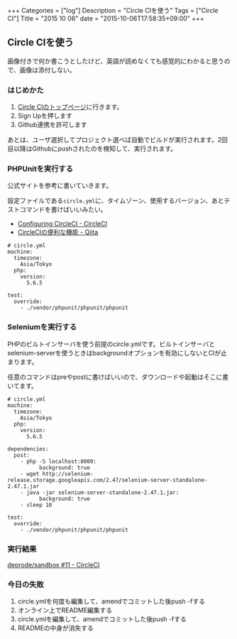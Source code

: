 +++
Categories = ["log"]
Description = "Circle CIを使う"
Tags = ["Circle CI"]
Title = "2015 10 06"
date = "2015-10-06T17:58:35+09:00"
+++

## Circle CIを使う
画像付きで何か書こうとしたけど、英語が読めなくても感覚的にわかると思うので、画像は添付しない。

### はじめかた
1. [Circle CIのトップページ](https://circleci.com/)に行きます。
2. Sign Upを押します
3. Github連携を許可します

あとは、ユーザ選択してプロジェクト選べば自動でビルドが実行されます。2回目以降はGithubにpushされたのを検知して、実行されます。

### PHPUnitを実行する
公式サイトを参考に書いていきます。

設定ファイルである`circle.yml`に、タイムゾーン、使用するバージョン、あとテストコマンドを書けばいいみたい。

* [Configuring CircleCI - CircleCI](https://circleci.com/docs/configuration)
* [CircleCIの便利な機能 - Qiita](http://qiita.com/mzp/items/bba3f378e555e1ed586d)


```
# circle.yml
machine:
  timezone:
    Asia/Tokyo
  php:
    version:
      5.6.5

test:
  override:
    - ./vendor/phpunit/phpunit/phpunit
```

### Seleniumを実行する
PHPのビルトインサーバを使う前提のcircle.ymlです。ビルトインサーバとselenium-serverを使うときはbackgroundオプションを有効にしないとCIが止まります。

任意のコマンドはpreやpostに書けばいいので、ダウンロードや起動はそこに書いてます。

```
# circle.yml
machine:
  timezone:
    Asia/Tokyo
  php:
    version:
      5.6.5

dependencies:
  post:
    - php -S localhost:8000:
          background: true
    - wget http://selenium-release.storage.googleapis.com/2.47/selenium-server-standalone-2.47.1.jar
    - java -jar selenium-server-standalone-2.47.1.jar:
          background: true
    - sleep 10

test:
  override:
    - ./vendor/phpunit/phpunit/phpunit
```


### 実行結果
[deprode/sandbox #11 - CircleCI](https://circleci.com/gh/deprode/sandbox/11)

### 今日の失敗

1. circle.ymlを何度も編集して、amendでコミットした後push -fする
2. オンライン上でREADME編集する
3. circle.ymlを編集して、amendでコミットした後push -fする
4. READMEの中身が消失する
